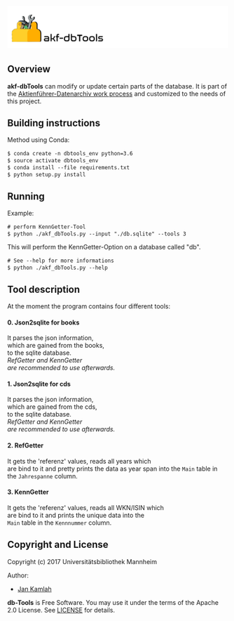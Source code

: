 ![akf-dbTools](docs/img/Tools.png "akf-dbTools")
========================
Overview
------------
**akf-dbTools** can modify or update certain parts of the database.
It is part of the [Aktienführer-Datenarchiv work process][akf-link] and 
customized to the needs of this project.

Building instructions
--------------------
Method using Conda:

    $ conda create -n dbtools_env python=3.6 
    $ source activate dbtools_env  
    $ conda install --file requirements.txt 
    $ python setup.py install  

Running
-------
Example:

    # perform KennGetter-Tool
    $ python ./akf_dbTools.py --input "./db.sqlite" --tools 3 

This will perform the KennGetter-Option on a database called "db".

    # See --help for more informations
    $ python ./akf_dbTools.py --help

Tool description
----------------
At the moment the program contains four different tools:

#### 0. Json2sqlite for books  
It parses the json information,  
which are gained from the books,  
to the sqlite database.  
*RefGetter and KennGetter  
are recommended to use afterwards.*

#### 1. Json2sqlite for cds  
It parses the json information,  
which are gained from the cds,  
to the sqlite database.  
*RefGetter and KennGetter  
are recommended to use afterwards.*

#### 2. RefGetter  
It gets the 'referenz' values, reads all years which  
are bind to it and pretty prints the data as year span 
into the `Main` table in the `Jahrespanne` column.

#### 3. KennGetter 
It gets the 'referenz' values, reads all WKN/ISIN which    
are bind to it and prints the unique data into the   
`Main` table in the `Kennnummer` column.

Copyright and License
--------

Copyright (c) 2017 Universitätsbibliothek Mannheim

Author: 
 * [Jan Kamlah](https://github.com/jkamlah)

**db-Tools** is Free Software. You may use it under the terms of the Apache 2.0 License.
See [LICENSE](./LICENSE) for details.


[akf-link]:  https://github.com/UB-Mannheim/Aktienfuehrer-Datenarchiv-Tools "Aktienfuehrer-Datenarchiv-Tools"



